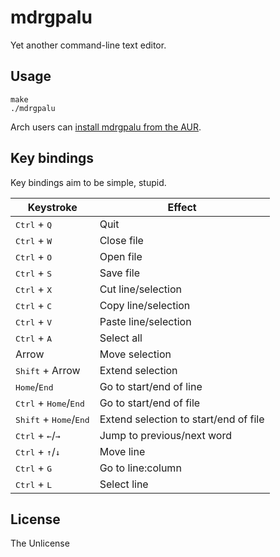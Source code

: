 # mdrgpalu

Yet another command-line text editor.

## Usage

```shell
make
./mdrgpalu
```

Arch users can [install mdrgpalu from the AUR](https://aur.archlinux.org/packages/mdrgpalu-git/).

## Key bindings

Key bindings aim to be simple, stupid.

Keystroke | Effect
----------|-------
<kbd>Ctrl</kbd> + <kbd>Q</kbd> | Quit
<kbd>Ctrl</kbd> + <kbd>W</kbd> | Close file
<kbd>Ctrl</kbd> + <kbd>O</kbd> | Open file
<kbd>Ctrl</kbd> + <kbd>S</kbd> | Save file
<kbd>Ctrl</kbd> + <kbd>X</kbd> | Cut line/selection
<kbd>Ctrl</kbd> + <kbd>C</kbd> | Copy line/selection
<kbd>Ctrl</kbd> + <kbd>V</kbd> | Paste line/selection
<kbd>Ctrl</kbd> + <kbd>A</kbd> | Select all
Arrow | Move selection
<kbd>Shift</kbd> + Arrow | Extend selection
<kbd>Home</kbd>/<kbd>End</kbd> | Go to start/end of line
<kbd>Ctrl</kbd> + <kbd>Home</kbd>/<kbd>End</kbd> | Go to start/end of file
<kbd>Shift</kbd> + <kbd>Home</kbd>/<kbd>End</kbd> | Extend selection to start/end of file
<kbd>Ctrl</kbd> + <kbd>←</kbd>/<kbd>→</kbd> | Jump to previous/next word
<kbd>Ctrl</kbd> + <kbd>↑</kbd>/<kbd>↓</kbd> | Move line
<kbd>Ctrl</kbd> + <kbd>G</kbd> | Go to line:column
<kbd>Ctrl</kbd> + <kbd>L</kbd> | Select line

## License

The Unlicense

